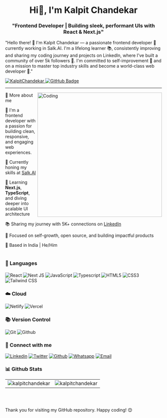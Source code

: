 <h1 align="center">Hi👋, I'm Kalpit Chandekar</h1>

###

<h3 align="center">"Frontend Developer | Building sleek, performant UIs with React & Next.js"</h3>

"Hello there! 👋 I'm Kalpit Chandekar — a passionate frontend developer 🚀 currently working in Salk.AI. I'm a lifelong learner 📚, consistently improving and sharing my coding journey and projects on LinkedIn, where I’ve built a community of over 5k followers 💼. I'm committed to self-improvement 🌱 and on a mission to master top industry skills and become a world-class web developer 🎯."

<p>
<a href="#"> <img src="https://komarev.com/ghpvc/?username=KalpitChandekar" alt="KalpitChandekar"/> </a>
<a href="https://github.com/KalpitChandekar?tab=followers"><img src="https://img.shields.io/github/followers/KalpitChandekar?label=Followers&style=social" alt="GitHub Badge"></a>
</p>

<hr/>

<img align="right" alt="Coding" width="400"  src="https://media.tenor.com/rePDfDWO3XoAAAAd/hacking.gif" >

🌟 More about me

🚀 I'm a frontend developer with a passion for building clean, responsive, and engaging web experiences. 
 
💼 Currently honing my skills at [Salk.AI](https://salk.ai/)  

🌱 Learning **Next.js**, **TypeScript**, and diving deeper into scalable UI architecture  

📚 Sharing my journey with 5K+ connections on [LinkedIn](https://www.linkedin.com/in/kalpit-chandekar-50a487255/)  

🎯 Focused on self-growth, open source, and building impactful products  

📍 Based in India | He/Him  

#

<h3 align="left" style="margin-bottom: 20px;" > 🧰 Languages</h3>

 ![React](https://img.shields.io/badge/react-%2320232a.svg?style=for-the-badge&logo=react&logoColor=%2361DAFB)
![Next JS](https://img.shields.io/badge/Next-black?style=for-the-badge&logo=next.js&logoColor=white)
![JavaScript](https://img.shields.io/badge/javascript-%23323330.svg?style=for-the-badge&logo=javascript&logoColor=%23F7DF1E)
![Typescript](https://img.shields.io/badge/typescript-%2320232a.svg?style=for-the-badge&logo=typescript&logoColor=%#3178C6)
![HTML5](https://img.shields.io/badge/html5-%23E34F26.svg?style=for-the-badge&logo=html5&logoColor=white)
![CSS3](https://img.shields.io/badge/css3-%231572B6.svg?style=for-the-badge&logo=css3&logoColor=white)
![Tailwind CSS](https://img.shields.io/badge/tailwind%20css-%2335495e.svg?style=for-the-badge&logo=tailwindcss&logoColor=%234FC08D)
<br/>

### ☁️ Cloud
![Netlify](https://img.shields.io/badge/netlify-%23CC0000.svg?style=for-the-badge&logo=netlify&logoColor=white)
![Vercel](https://img.shields.io/badge/vercel-%23000000.svg?style=for-the-badge&logo=vercel&logoColor=white)
<br/>

### 📚 Version Control

![Git](https://img.shields.io/badge/GIT-E44C30?style=for-the-badge&logo=git&logoColor=white)
![Github](https://img.shields.io/badge/github-black.svg?style=for-the-badge&logo=github&logoColor=white)
<br/>

### 🔗 Connect with me

[![Linkedin](https://img.shields.io/badge/linked%20in-blue.svg?style=for-the-badge&logo=linkedin&logoColor=white)](https://www.linkedin.com/in/kalpit-chandekar-50a487255/)
[![Twitter](https://img.shields.io/badge/Twitter-1DA1F2?style=for-the-badge&logo=twitter&logoColor=white)](https://twitter.com/kalpitchandekar)
[![Github](https://img.shields.io/badge/github-black.svg?style=for-the-badge&logo=github&logoColor=white)](https://github.com/KalpitChandekar)
[![Whatsapp](https://img.shields.io/badge/whatsapp-%2300FF00.svg?style=for-the-badge&logo=whatsapp&logoColor=white)](https://api.whatsapp.com/send/?phone=7057223745&text=I+read+your+portfolio.+I%27m+&type=phone_number&app_absent=0)
[![Email](https://img.shields.io/badge/email-red.svg?style=for-the-badge&logo=gmail&logoColor=white)](mailto:kalpitchandekar1736@gmail.com)
<br/>

### 📊 Github Stats

<table>
  <tr>
    <td><img src="https://github-readme-stats.vercel.app/api?username=kalpitchandekar&show_icons=true&locale=en&theme=highcontrast&hide_border=true" alt="kalpitchandekar" /></td>
    <td><img src="https://github-readme-stats.vercel.app/api/top-langs?username=kalpitchandekar&show_icons=true&locale=en&layout=compact&theme=highcontrast&hide_border=true" alt="kalpitchandekar" /></td
  </tr>
</table>
<br/>

 ##

Thank you for visiting my GitHub repository.  Happy coding! 😊 

